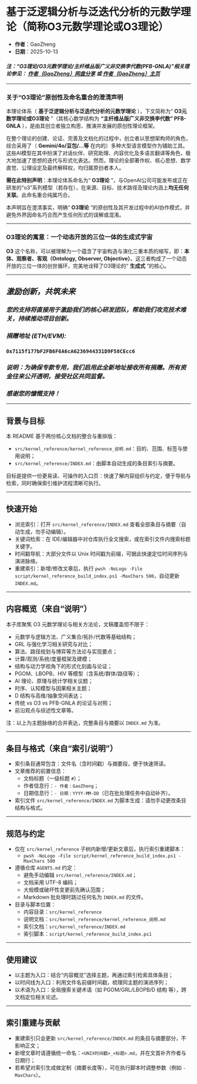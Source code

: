 # 基于泛逻辑分析与泛迭代分析的元数学理论（简称O3元数学理论或O3理论）

- **作者**：GaoZheng
- **日期**：2025-10-13

#### ***注：“O3理论/O3元数学理论/主纤维丛版广义非交换李代数(PFB-GNLA)”相关理论参见： [作者（GaoZheng）网盘分享](https://drive.google.com/drive/folders/1lrgVtvhEq8cNal0Aa0AjeCNQaRA8WERu?usp=sharing) 或 [作者（GaoZheng）主页](https://mymetamathematics.blogspot.com)***

---

### **关于“O3理论”原创性及命名重合的澄清声明**

本理论体系（ **基于泛逻辑分析与泛迭代分析的元数学理论** ），下文简称为“ **O3元数学理论或O3理论** ”（其核心数学结构为 **“主纤维丛版广义非交换李代数” PFB-GNLA** ），是由其创立者独立构思、推演并发展的原创性理论框架。

在整个理论的创建、论证、完善及文档化的过程中，创立者以思想架构师的角色，综合采用了（ **Gemini/4o/豆包/...等** 在内的）多种大型语言模型作为辅助工具。这些AI模型在其中扮演了对话伙伴、研究助理、内容优化及多语言翻译等角色，极大地加速了思想的迭代与形式化表达。然而，理论的全部著作权、核心思想、数学直觉、公理设定及最终解释权，均归属原创者本人。

**需在此特别声明**：本理论体系命名为“ **O3理论** ”，与OpenAI公司可能发布或正在研发的“o3”系列模型（若存在），在来源、目标、技术路径及理论内涵上**均无任何关联**。此命名重合纯属巧合。

本声明旨在澄清事实，明确“ **O3理论** ”的原创性及其开发过程中的AI协作模式，并避免外界因命名巧合而产生任何形式的误解或混淆。

---

### **O3理论的寓意：一个动态开放的三位一体的生成式宇宙**

**O3** 这个名称，可以被理解为一个蕴含了宇宙构造与演化三重本质的缩写，即：**本体、观察者、客观（Ontology, Observer, Objective）**。这三者构成了一个动态开放的三位一体的创世循环，完美地诠释了O3理论的“ **生成式** ”的核心。

---

## ***激励创新，共筑未来***

### ***您的支持将直接用于激励我们的核心研发团队，帮助我们攻克技术难关，持续推动项目创新。***

### ***捐赠地址 (ETH/EVM):***
### `0x7115f177bF2FB6F6A6cA6236944331D9F58CEcc6`

### ***说明：为确保专款专用，我们启用此全新地址接收所有捐赠。所有资金往来公开透明，接受社区共同监督。***

### ***感谢您的慷慨支持！***

---

## 背景与目标

本 README 基于两份核心文档的整合与重排版：
- `src/kernel_reference/kernel_reference_说明.md`：目的、范围、标签与使用说明；
- `src/kernel_reference/INDEX.md`：由脚本自动生成的条目索引与摘要。

目标是提供一份更易读、可操作的入口页：快速了解内容组织与约定，便于导航与检索，同时确保索引维护流程清晰可执行。

---

## 快速开始

- 浏览索引：打开 `src/kernel_reference/INDEX.md` 查看全部条目与摘要（自动生成，勿手动编辑）。
- 关键词检索：在 IDE/编辑器中对仓库执行全文搜索，或在索引文件内搜索标题关键字。
- 时间戳导航：大部分文件以 Unix 时间戳为前缀，可据此快速定位时间序列与演进脉络。
- 重建索引：新增/修改文章后，执行 `pwsh -NoLogo -File script/kernel_reference_build_index.ps1 -MaxChars 500`，自动更新 `INDEX.md`。

---

## 内容概览（来自“说明”）

本子库聚焦 O3 元数学理论与相关方法论，文稿覆盖但不限于：
- 元数学与逻辑方法、广义集合/拓扑/代数等基础结构；
- GRL 与强化学习相关研究与对比；
- 算法、路径规划与博弈等方法论与实现要点；
- 计算/观测/系统/度量框架及建模；
- 结构与动力学视角下的形式化刻画与论证；
- PGOM、LBOPB、HIV 等模型（含系统/群体/路径等）；
- AI 理论、原理与统计学相关议题；
- 时序、认知模型与因果相关主题；
- D 结构与高维/抽象空间表达；
- 传统 vs O3 vs PFB-GNLA 的论证与对照；
- 前沿观点与综述性文章等。

注：以上为主题脉络的合并表达，完整条目与摘要以 `INDEX.md` 为准。

---

## 条目与格式（来自“索引/说明”）

- 索引条目通常包含：文件名（含时间戳）与摘要段，便于快速筛读。
- 文章推荐的前置信息：
  - 文档标题（一级标题 `#`）；
  - 作者信息行：`- 作者：GaoZheng`；
  - 日期信息行：`- 日期：YYYY-MM-DD`（已在批处理任务中自动补齐）。
- 索引文件 `src/kernel_reference/INDEX.md` 为脚本生成：请勿手动更改条目结构与格式。

---

## 规范与约定

- 仅在 `src/kernel_reference` 子树内新增/更新文章后，执行索引重建脚本：
  - `pwsh -NoLogo -File script/kernel_reference_build_index.ps1 -MaxChars 500`
- 遵循仓库 `AGENTS.md` 约定：
  - 避免手动编辑 `src/kernel_reference/INDEX.md`；
  - 文档采用 UTF-8 编码；
  - 大规模或破坏性变更前先确认范围；
  - Markdown 批处理时跳过任何名为 `INDEX.md` 的文件。
- 目录与脚本位置：
  - 内容目录：`src/kernel_reference`
  - 说明文档：`src/kernel_reference/kernel_reference_说明.md`
  - 索引文档：`src/kernel_reference/INDEX.md`
  - 索引脚本：`script/kernel_reference_build_index.ps1`

---

## 使用建议

- 以主题为入口：结合“内容概览”选择主题，再通过索引检索具体条目；
- 以时间线为入口：利用文件名前缀时间戳，梳理同主题的演进序列；
- 以术语为入口：全局搜索关键术语（如 PGOM/GRL/LBOPB/D 结构 等），跨文档定位相关论述。

---

## 索引重建与贡献

- 重建索引只会更新 `src/kernel_reference/INDEX.md` 的条目与摘要部分，不影响正文；
- 新增文章时请遵循统一命名：`<UNIX时间戳>_<标题>.md`，并在文首补齐作者与日期行；
- 若希望对索引生成做定制（摘要长度等），可在执行脚本时调整参数（例如 `-MaxChars`）。

